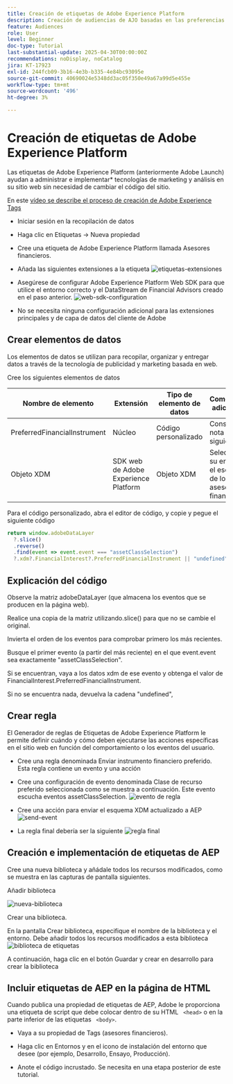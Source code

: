 ```yaml
---
title: Creación de etiquetas de Adobe Experience Platform
description: Creación de audiencias de AJO basadas en las preferencias de inversión del usuario (acciones, bonos, CD)
feature: Audiences
role: User
level: Beginner
doc-type: Tutorial
last-substantial-update: 2025-04-30T00:00:00Z
recommendations: noDisplay, noCatalog
jira: KT-17923
exl-id: 244fcb09-3b16-4e3b-b335-4e84bc93095e
source-git-commit: 40690024e5348dd3ac05f350e49a67a99d5e455e
workflow-type: tm+mt
source-wordcount: '496'
ht-degree: 3%

---
```


# Creación de etiquetas de Adobe Experience Platform

Las etiquetas de Adobe Experience Platform (anteriormente Adobe Launch) ayudan a administrar e implementar* tecnologías de marketing y análisis en su sitio web sin necesidad de cambiar el código del sitio.

En este [vídeo se describe el proceso de creación de Adobe Experience Tags](https://experienceleague.adobe.com/en/playlists/experience-platform-get-started-with-tags)

* Iniciar sesión en la recopilación de datos
* Haga clic en Etiquetas -> Nueva propiedad
* Cree una etiqueta de Adobe Experience Platform llamada Asesores financieros.

* Añada las siguientes extensiones a la etiqueta
  ![etiquetas-extensiones](assets/tags-extensions.png)

* Asegúrese de configurar Adobe Experience Platform Web SDK para que utilice el entorno correcto y el DataStream de Financial Advisors creado en el paso anterior.
  ![web-sdk-configuration](assets/web-sdk-configuration.png)

* No se necesita ninguna configuración adicional para las extensiones principales y de capa de datos del cliente de Adobe

## Crear elementos de datos

Los elementos de datos se utilizan para recopilar, organizar y entregar datos a través de la tecnología de publicidad y marketing basada en web.

Cree los siguientes elementos de datos

| Nombre de elemento | Extensión | Tipo de elemento de datos | Comentarios adicionales |
|------------------------------|-----------------------------------|-------------------|------------------------------------------------------------------------------------------------------------------------------------------------------------------|
| PreferredFinancialInstrument | Núcleo | Código personalizado | Consulte la nota siguiente |
| Objeto XDM | SDK web de Adobe Experience Platform | Objeto XDM | Seleccione su entorno y el esquema de los asesores financieros |


Para el código personalizado, abra el editor de código, y copie y pegue el siguiente código

```javascript
return window.adobeDataLayer
  ?.slice()
  .reverse()
  .find(event => event.event === "assetClassSelection")
  ?.xdm?.FinancialInterest?.PreferredFinancialInstrument || "undefined";
```

## Explicación del código

Observe la matriz adobeDataLayer (que almacena los eventos que se producen en la página web).

Realice una copia de la matriz utilizando.slice() para que no se cambie el original.

Invierta el orden de los eventos para comprobar primero los más recientes.

Busque el primer evento (a partir del más reciente) en el que event.event sea exactamente &quot;assetClassSelection&quot;.

Si se encuentran, vaya a los datos xdm de ese evento y obtenga el valor de FinancialInterest.PreferredFinancialInstrument.

Si no se encuentra nada, devuelva la cadena &quot;undefined&quot;,



## Crear regla

El Generador de reglas de Etiquetas de Adobe Experience Platform le permite definir cuándo y cómo deben ejecutarse las acciones específicas en el sitio web en función del comportamiento o los eventos del usuario.

* Cree una regla denominada Enviar instrumento financiero preferido. Esta regla contiene un evento y una acción


* Cree una configuración de evento denominada Clase de recurso preferido seleccionada como se muestra a continuación. Este evento escucha eventos assetClassSelection.
  ![evento de regla](assets/rule-event.png)


* Cree una acción para enviar el esquema XDM actualizado a AEP
  ![send-event](assets/rule-send-event.png)

* La regla final debería ser la siguiente
  ![regla final](assets/final-rule.png)

## Creación e implementación de etiquetas de AEP


Cree una nueva biblioteca y añádale todos los recursos modificados, como se muestra en las capturas de pantalla siguientes.

Añadir biblioteca

![nueva-biblioteca](assets/tag-add-library.png)

Crear una biblioteca.

En la pantalla Crear biblioteca, especifique el nombre de la biblioteca y el entorno.
Debe añadir todos los recursos modificados a esta biblioteca
![biblioteca de etiquetas](assets/tag-build-library.png)

A continuación, haga clic en el botón Guardar y crear en desarrollo para crear la biblioteca

## Incluir etiquetas de AEP en la página de HTML

Cuando publica una propiedad de etiquetas de AEP, Adobe le proporciona una etiqueta de script que debe colocar dentro de su HTML ``` <head>``` o en la parte inferior de las etiquetas ``` <body>```.

* Vaya a su propiedad de Tags (asesores financieros).

* Haga clic en Entornos y en el icono de instalación del entorno que desee (por ejemplo, Desarrollo, Ensayo, Producción).

* Anote el código incrustado. Se necesita en una etapa posterior de este tutorial.
